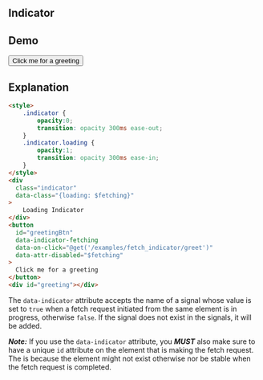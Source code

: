 ## Indicator

## Demo

<div class="flex flex-col gap-4">
  <div class="flex gap-2">
    <div class="loading-dots text-primary" data-class="{'loading ml-4': $fetching}"></div>
    <button class="flex-1 btn btn-primary" data-indicator-fetching data-on-click="@get('/examples/fetch_indicator/greet')" data-attr-disabled="$fetching" >
      Click me for a greeting
    </button>
  </div>
  <div id="greeting"></div>
</div>

## Explanation

```html
<style>
    .indicator {
        opacity:0;
        transition: opacity 300ms ease-out;
    }
    .indicator.loading {
        opacity:1;
        transition: opacity 300ms ease-in;
    }
</style>
<div
  class="indicator"
  data-class="{loading: $fetching}"
>
    Loading Indicator
</div>
<button
  id="greetingBtn"
  data-indicator-fetching
  data-on-click="@get('/examples/fetch_indicator/greet')"
  data-attr-disabled="$fetching"
>
  Click me for a greeting
</button>
<div id="greeting"></div>
```

The `data-indicator` attribute accepts the name of a signal whose value is set to `true` when a fetch request initiated from the same element is in progress, otherwise `false`. If the signal does not exist in the signals, it will be added.

***Note:*** If you use the `data-indicator` attribute, you ***MUST*** also make sure to have a unique `id` attribute on the element that is making the fetch request.  The is because the element might not exist otherwise nor be stable when the fetch request is completed.
